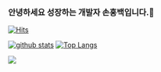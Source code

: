 ### 안녕하세요 성장하는 개발자 손홍백입니다.👋
[![Hits](https://hits.seeyoufarm.com/api/count/incr/badge.svg?url=https%3A%2F%2Fgithub.com%2FHongbaekson)](https://hits.seeyoufarm.com)
<!--
**shinplest/shinplest** is a ✨ _special_ ✨ repository because its `README.md` (this file) appears on your GitHub profile.

Here are some ideas to get you started:

- 🔭 I’m currently working on ...
- 🌱 I’m currently learning ...
- 👯 I’m looking to collaborate on ...
- 🤔 I’m looking for help with ...
- 💬 Ask me about ...
- 📫 How to reach me: ...
- 😄 Pronouns: ...
- ⚡ Fun fact: ...
-->

[![github stats](https://github-readme-stats.vercel.app/api?username=Hongbaekson&show_icons=true&hide_border=true)](https://github.com/Hongbaekson)
[![Top Langs](https://github-readme-stats.vercel.app/api/top-langs/?username=Hongbaekson&layout=compact)](https://github.com/Hongbaekson)

<a href="" target="_blank"><img src="https://img.shields.io/badge/JAVA-007396?style=flat-square&logo=Java&logoColor=white"/></a>

